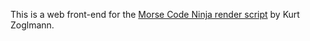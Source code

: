 This is a web front-end for the [Morse Code Ninja render script](https://github.com/zoglmannk/Morse-Code-Ninja) by Kurt Zoglmann.
